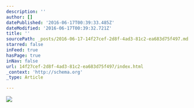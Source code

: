 ```yaml
---
description: ''
author: []
datePublished: '2016-06-17T00:39:33.485Z'
dateModified: '2016-06-17T00:39:32.721Z'
title: ''
sourcePath: _posts/2016-06-17-14f27cef-2d8f-4ad3-81c2-ea683d75f497.md
starred: false
inFeed: true
hasPage: true
inNav: false
url: 14f27cef-2d8f-4ad3-81c2-ea683d75f497/index.html
_context: 'http://schema.org'
_type: Article

---
```

![](https://the-grid-user-content.s3-us-west-2.amazonaws.com/200547bf-7d96-4b96-9d56-2e84be2af440.png)